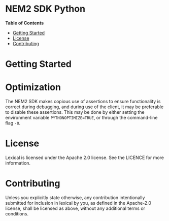 NEM2 SDK Python
===============

**Table of Contents**

- [Getting Started](#getting-started)
- [License](License)
- [Contributing](contributing)

# Getting Started


# Optimization

The NEM2 SDK makes copious use of assertions to ensure functionality is correct during debugging, and during use of the client, it may be preferable to disable these assertions. This may be done by either setting the environment variable `PYTHONOPTIMIZE=TRUE`, or through the command-line flag `-O`.

# License

Lexical is licensed under the Apache 2.0 license. See the LICENCE for more information. 

# Contributing

Unless you explicitly state otherwise, any contribution intentionally submitted for inclusion in lexical by you, as defined in the Apache-2.0 license, shall be licensed as above, without any additional terms or conditions.
